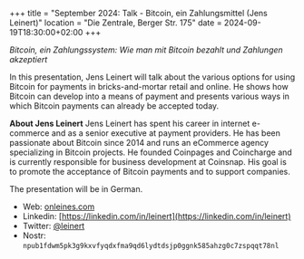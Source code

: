 +++
title = "September 2024: Talk - Bitcoin, ein Zahlungsmittel (Jens Leinert)"
location = "Die Zentrale, Berger Str. 175"
date = 2024-09-19T18:30:00+02:00
+++


_Bitcoin, ein Zahlungssystem: Wie man mit Bitcoin bezahlt und Zahlungen akzeptiert_

In this presentation, Jens Leinert will talk about the various options for using Bitcoin for payments in bricks-and-mortar retail and online. He shows how Bitcoin can develop into a means of payment and presents various ways in which Bitcoin payments can already be accepted today.

**About Jens Leinert** Jens Leinert has spent his career in internet e-commerce and as a senior executive at payment providers. He has been passionate about Bitcoin since 2014 and runs an eCommerce agency specializing in Bitcoin projects. He founded Coinpages and Coincharge and is currently responsible for business development at Coinsnap. His goal is to promote the acceptance of Bitcoin payments and to support companies.

The presentation will be in German.

- Web: [onleines.com](https://onleines.com)
- Linkedin: [https://linkedin.com/in/leinert](https://linkedin.com/in/leinert) 
- Twitter: [@leinert](https://twitter.com/leinert)
- Nostr: `npub1fdwm5pk3g9kxvfyqdxfma9qd6lydtdsjp0ggnk585ahzg0c7zspqqt78nl`
